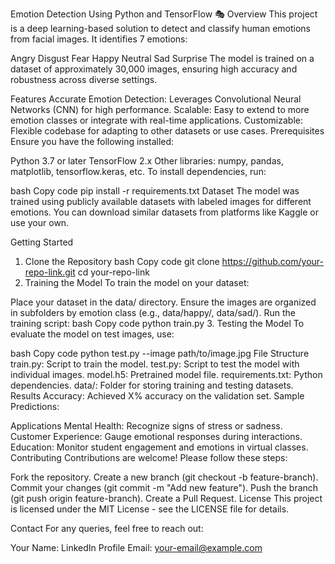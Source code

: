 Emotion Detection Using Python and TensorFlow 🎭
Overview
This project is a deep learning-based solution to detect and classify human emotions from facial images. It identifies 7 emotions:

Angry
Disgust
Fear
Happy
Neutral
Sad
Surprise
The model is trained on a dataset of approximately 30,000 images, ensuring high accuracy and robustness across diverse settings.

Features
Accurate Emotion Detection: Leverages Convolutional Neural Networks (CNN) for high performance.
Scalable: Easy to extend to more emotion classes or integrate with real-time applications.
Customizable: Flexible codebase for adapting to other datasets or use cases.
Prerequisites
Ensure you have the following installed:

Python 3.7 or later
TensorFlow 2.x
Other libraries: numpy, pandas, matplotlib, tensorflow.keras, etc.
To install dependencies, run:

bash
Copy code
pip install -r requirements.txt
Dataset
The model was trained using publicly available datasets with labeled images for different emotions. You can download similar datasets from platforms like Kaggle or use your own.

Getting Started
1. Clone the Repository
bash
Copy code
git clone https://github.com/your-repo-link.git
cd your-repo-link
2. Training the Model
To train the model on your dataset:

Place your dataset in the data/ directory.
Ensure the images are organized in subfolders by emotion class (e.g., data/happy/, data/sad/).
Run the training script:
bash
Copy code
python train.py
3. Testing the Model
To evaluate the model on test images, use:

bash
Copy code
python test.py --image path/to/image.jpg
File Structure
train.py: Script to train the model.
test.py: Script to test the model with individual images.
model.h5: Pretrained model file.
requirements.txt: Python dependencies.
data/: Folder for storing training and testing datasets.
Results
Accuracy: Achieved X% accuracy on the validation set.
Sample Predictions:

Applications
Mental Health: Recognize signs of stress or sadness.
Customer Experience: Gauge emotional responses during interactions.
Education: Monitor student engagement and emotions in virtual classes.
Contributing
Contributions are welcome! Please follow these steps:

Fork the repository.
Create a new branch (git checkout -b feature-branch).
Commit your changes (git commit -m "Add new feature").
Push the branch (git push origin feature-branch).
Create a Pull Request.
License
This project is licensed under the MIT License - see the LICENSE file for details.

Contact
For any queries, feel free to reach out:

Your Name: LinkedIn Profile
Email: your-email@example.com
